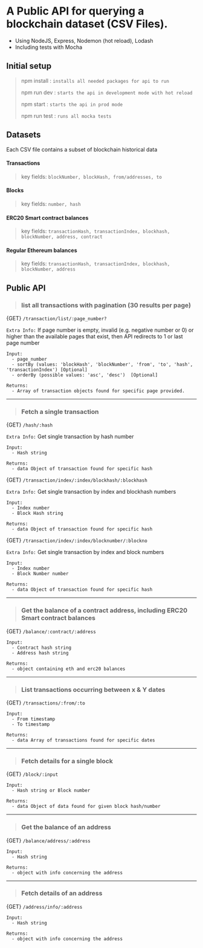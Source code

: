 # Α Public API for querying a blockchain dataset (CSV Files).
- Using NodeJS, Express, Nodemon (hot reload), Lodash
- Including tests with Mocha

## Initial setup
> npm install : `installs all needed packages for api to run`
>
> npm run dev : `starts the api in development mode with hot reload`
> 
> npm start : `starts the api in prod mode`
> 
> npm run test : `runs all mocka tests`


## Datasets
Each CSV file contains a subset of blockchain historical data

#### Transactions
> key fields: `blockNumber, blockHash, from/addresses, to`
#### Blocks
> key fields: `number, hash`
#### ERC20 Smart contract balances
> key fields: `transactionHash, transactionIndex, blockhash, blockNumber, address, contract`
#### Regular Ethereum balances
> key fields: `transactionHash, transactionIndex, blockhash, blockNumber, address`

## Public API

> ### list all transactions with pagination (30 results per page)

{GET} `/transaction/list/:page_number?`

`Extra Info:` If page number is empty, invalid (e.g. negative number or 0) or higher than the available pages that exist, then API redirects to 1 or last page number
```
Input:
  - page_number
  - sortBy (values: 'blockHash', 'blockNumber', 'from', 'to', 'hash', 'transactionIndex') [Optional]
  -	orderBy (possible values: 'asc', 'desc')  [Optional]

Returns:
  - Array of transaction objects found for specific page provided.
```

------
> ### Fetch a single transaction

{GET} `/hash/:hash`

`Extra Info:` Get single transaction by hash number
```
Input:
  - Hash string
  
Returns:
  - data Object of transaction found for specific hash
```

{GET} `/transaction/index/:index/blockhash/:blockhash`

`Extra Info:` Get single transaction by index and blockhash numbers
```
Input:
  - Index number
  - Block Hash string
  
Returns:
  - data Object of transaction found for specific hash
```

{GET} `/transaction/index/:index/blocknumber/:blockno`

`Extra Info:` Get single transaction by index and block numbers
```
Input:
  - Index number
  - Block Number number
  
Returns:
  - data Object of transaction found for specific hash
```
------

> ### Get the balance of a contract address, including ERC20 Smart contract balances
{GET} `/balance/:contract/:address`

```
Input:
  - Contract hash string
  - Address hash string
  
Returns:
  - object containing eth and erc20 balances
```
------
> ### List transactions occurring between x & Y dates
{GET} `/transactions/:from/:to`

```
Input:
  - From timestamp
  - To timestamp
  
Returns:
  - data Array of transactions found for specific dates
```
------
> ### Fetch details for a single block 
{GET} `/block/:input`

```
Input:
  - Hash string or Block number
  
Returns:
  - data Object of data found for given block hash/number
```
------
> ### Get the balance of an address
{GET} `/balance/address/:address`

```
Input:
  - Hash string
  
Returns:
  - object with info concerning the address
```
------
> ### Fetch details of an address
{GET} `/address/info/:address`

```
Input:
  - Hash string
  
Returns:
  - object with info concerning the address
```